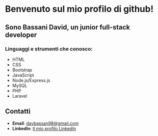 # Benvenuto sul mio profilo di github!

## Sono Bassani David, un junior full-stack developer

### Linguaggi e strumenti che conosco:

- HTML
- CSS
- Bootstrap
- JavaScript
- Node.js/Express.js
- MySQL
- PHP
- Laravel

## Contatti

- **Email**: davbassan98@gmail.com
- **LinkedIn**: [Il mio profilo LinkedIn](www.linkedin.com/in/david-bassani)

